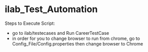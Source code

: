 # ilab_Test_Automation

Steps to Execute Script:
- go to ilab/testecases and Run CareerTestCase
- in order for you to change browser to run from chrome, go to Config_File/Config.properties then change browser to Chrome
